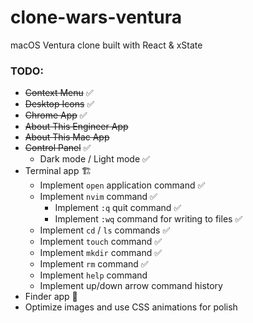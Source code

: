 # clone-wars-ventura

macOS Ventura clone built with React &amp; xState

### TODO:

- ~~Context Menu~~ ✅
- ~~Desktop Icons~~ ✅
- ~~Chrome App~~ ✅
- ~~About This Engineer App~~
- ~~About This Mac App~~
- ~~Control Panel~~ ✅
  - Dark mode / Light mode ✅
- Terminal app 🏗️
  - Implement `open` application command ✅
  - Implement `nvim` command ✅
    - Implement `:q` quit command ✅
    - Implement `:wq` command for writing to files ✅
  - Implement `cd` / `ls` commands ✅
  - Implement `touch` command ✅
  - Implement `mkdir` command ✅
  - Implement `rm` command ✅
  - Implement `help` command
  - Implement up/down arrow command history
- Finder app 🚧
- Optimize images and use CSS animations for polish
